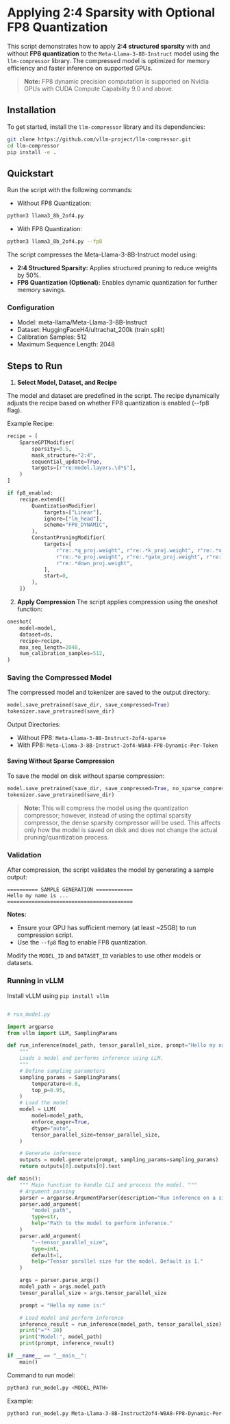 # Applying 2:4 Sparsity with Optional FP8 Quantization

This script demonstrates how to apply **2:4 structured sparsity** with and without **FP8 quantization** to the `Meta-Llama-3-8B-Instruct` model using the `llm-compressor` library. The compressed model is optimized for memory efficiency and faster inference on supported GPUs.

> **Note:** FP8 dynamic precision computation is supported on Nvidia GPUs with CUDA Compute Capability 9.0 and above.


## Installation

To get started, install the `llm-compressor` library and its dependencies:

```bash
git clone https://github.com/vllm-project/llm-compressor.git
cd llm-compressor
pip install -e .
```

## Quickstart
Run the script with the following commands:

- Without FP8 Quantization:

```bash
python3 llama3_8b_2of4.py
```

- With FP8 Quantization:

```bash
python3 llama3_8b_2of4.py --fp8
```

The script compresses the Meta-Llama-3-8B-Instruct model using:

- **2:4 Structured Sparsity:** Applies structured pruning to reduce weights by 50%.
- **FP8 Quantization (Optional):** Enables dynamic quantization for further memory savings.


### Configuration

- Model: meta-llama/Meta-Llama-3-8B-Instruct
- Dataset: HuggingFaceH4/ultrachat_200k (train split)
- Calibration Samples: 512
- Maximum Sequence Length: 2048

## Steps to Run

1. **Select Model, Dataset, and Recipe**

The model and dataset are predefined in the script. The recipe dynamically adjusts the recipe based on 
whether FP8 quantization is enabled (--fp8 flag).

Example Recipe:

```python
recipe = [
    SparseGPTModifier(
        sparsity=0.5,
        mask_structure="2:4",
        sequential_update=True,
        targets=[r"re:model.layers.\d*$"],
    )
]

if fp8_enabled:
    recipe.extend([
        QuantizationModifier(
            targets=["Linear"],
            ignore=["lm_head"],
            scheme="FP8_DYNAMIC",
        ),
        ConstantPruningModifier(
            targets=[
                r"re:.*q_proj.weight", r"re:.*k_proj.weight", r"re:.*v_proj.weight",
                r"re:.*o_proj.weight", r"re:.*gate_proj.weight", r"re:.*up_proj.weight",
                r"re:.*down_proj.weight",
            ],
            start=0,
        ),
    ])
```

2. **Apply Compression**
The script applies compression using the oneshot function:

```python
oneshot(
    model=model,
    dataset=ds,
    recipe=recipe,
    max_seq_length=2048,
    num_calibration_samples=512,
)
```

### Saving the Compressed Model

The compressed model and tokenizer are saved to the output directory:

```python
model.save_pretrained(save_dir, save_compressed=True)
tokenizer.save_pretrained(save_dir)
```

Output Directories:
- Without FP8: `Meta-Llama-3-8B-Instruct-2of4-sparse`
- With FP8: `Meta-Llama-3-8B-Instruct-2of4-W8A8-FP8-Dynamic-Per-Token`

#### Saving Without Sparse Compression

To save the model on disk without sparse compression:

```python
model.save_pretrained(save_dir, save_compressed=True, no_sparse_compression=True)
tokenizer.save_pretrained(save_dir)
```

> **Note:** This will compress the model using the quantization compressor; however, instead of using the optimal sparsity compressor, the dense sparsity compressor will be used. This affects only how the model is saved on disk and does not change the actual pruning/quantization process.

### Validation

After compression, the script validates the model by generating a sample output:

```plaintext
========== SAMPLE GENERATION ============
Hello my name is ...
=========================================
```

**Notes:** 
- Ensure your GPU has sufficient memory (at least ~25GB) to run compression script.
- Use the `--fp8` flag to enable FP8 quantization.

Modify the `MODEL_ID` and `DATASET_ID` variables to use other models or datasets.
### Running in vLLM

Install vLLM using `pip install vllm`

```python

# run_model.py

import argparse
from vllm import LLM, SamplingParams

def run_inference(model_path, tensor_parallel_size, prompt="Hello my name is:"):
    """
    Loads a model and performs inference using LLM.
    """
    # Define sampling parameters
    sampling_params = SamplingParams(
        temperature=0.8,
        top_p=0.95,
    )
    # Load the model
    model = LLM(
        model=model_path, 
        enforce_eager=True,
        dtype="auto",
        tensor_parallel_size=tensor_parallel_size,
    )

    # Generate inference
    outputs = model.generate(prompt, sampling_params=sampling_params)
    return outputs[0].outputs[0].text

def main():
    """ Main function to handle CLI and process the model. """
    # Argument parsing
    parser = argparse.ArgumentParser(description="Run inference on a single model and print results.")
    parser.add_argument(
        "model_path",
        type=str,
        help="Path to the model to perform inference."
    )
    parser.add_argument(
        "--tensor_parallel_size",
        type=int,
        default=1,
        help="Tensor parallel size for the model. Default is 1."
    )

    args = parser.parse_args()
    model_path = args.model_path
    tensor_parallel_size = args.tensor_parallel_size

    prompt = "Hello my name is:"

    # Load model and perform inference
    inference_result = run_inference(model_path, tensor_parallel_size)
    print("="* 20)
    print("Model:", model_path)
    print(prompt, inference_result)

if __name__ == "__main__":
    main()
```

Command to run model:
```bash
python3 run_model.py <MODEL_PATH>
```

Example:
```bash
python3 run_model.py Meta-Llama-3-8B-Instruct2of4-W8A8-FP8-Dynamic-Per-Token
```

